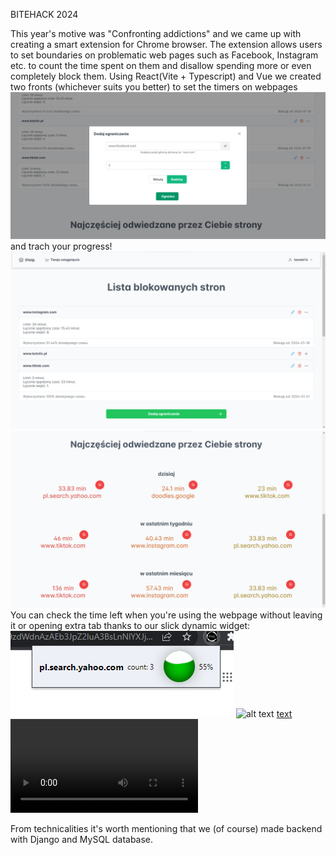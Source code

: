 BITEHACK 2024

This year's motive was "Confronting addictions" and we came up with creating a smart extension for Chrome browser.
The extension allows users to set boundaries on problematic web pages such as Facebook, Instagram etc. to count the time spent on them and disallow spending more or even completely block them. Using React(Vite + Typescript) and Vue we created two fronts (whichever suits you better) to set the timers on webpages
![alt text](420007206_1450095315889043_4316505247411088433_n.png)
and trach your progress!
![alt text](419630723_1815996535546125_8295115084986028342_n.png)
![alt text](419738146_757345646295225_8632033111443737254_n.png)
You can check the time left when you're using the webpage without leaving it or opening extra tab thanks to our slick dynamic widget:
![alt text](415290445_1080016530090748_4120476345437551960_n.png)
![alt text](<TRIAL____________Nagranie z ekranu 2024-01-21 o 10.58.14.gif>)
[text](<Nagranie z ekranu 2024-01-21 o 10.58.14.mov>)
![text](<Nagranie z ekranu 2024-01-21 o 10.58.14.mov>)

From technicalities it's worth mentioning that we (of course) made backend with Django and MySQL database.
